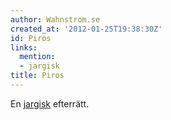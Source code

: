 ```yaml
---
author: Wahnstrom.se
created_at: '2012-01-25T19:38:30Z'
id: Piros
links:
  mention:
  - jargisk
title: Piros
---
```


En [jargisk] efterrätt.

  [jargisk]: jargisk